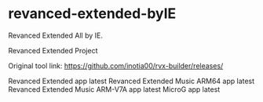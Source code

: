 # revanced-extended-byIE
Revanced Extended All by IE.

Revanced Extended Project 

Original tool link: https://github.com/inotia00/rvx-builder/releases/

Revanced Extended app latest
Revanced Extended Music ARM64 app latest 
Revanced Extended Music ARM-V7A app latest 
MicroG app latest
